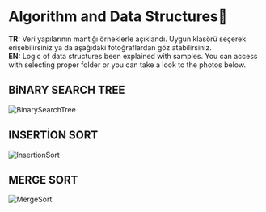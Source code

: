 # Algorithm and Data Structures💫
 <b>TR:</b> Veri yapılarının mantığı örneklerle açıklandı. Uygun klasörü seçerek erişebilirsiniz ya da aşağıdaki fotoğraflardan göz atabilirsiniz.<br>
 <b>EN:</b> Logic of data structures been explained with samples. You can access with selecting proper folder or you can take a look to the photos below.
 
 ## BiNARY SEARCH TREE
 
 ![BinarySearchTree](https://user-images.githubusercontent.com/109991448/200239951-41c89762-4ea8-49db-afd6-e77fe1a616f8.png)

## INSERTİON SORT

![InsertionSort](https://user-images.githubusercontent.com/109991448/200239975-68d1a092-3509-476c-948c-6c5a9f7c9846.png)

## MERGE SORT

![MergeSort](https://user-images.githubusercontent.com/109991448/200240003-2f6edaf6-325d-48ca-b464-dbefb706b251.png)

